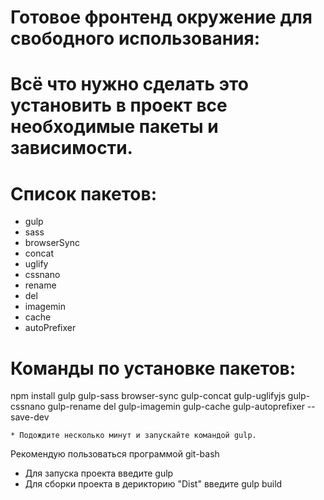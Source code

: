 # Готовое фронтенд окружение для свободного использования:

# Всё что нужно сделать это установить в проект все необходимые пакеты и зависимости.

# Список пакетов:
 
 * gulp
 * sass
 * browserSync
 * concat
 * uglify
 * cssnano
 * rename
 * del
 * imagemin
 * cache
 * autoPrefixer

# Команды по установке пакетов:

npm install gulp gulp-sass browser-sync gulp-concat gulp-uglifyjs gulp-cssnano gulp-rename del gulp-imagemin gulp-cache gulp-autoprefixer --save-dev

	* Подождите несколько минут и запускайте командой gulp.

Рекомендую пользоваться программой git-bash

* Для запуска проекта введите gulp
* Для сборки проекта в дерикторию "Dist" введите gulp build